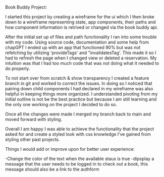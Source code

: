 Book Buddy Project:

I started this project by creating a wireframe for the ui which I then broke down to a wireframe representing state, app components, their paths and how component information is retrived or changed via the book buddy api.

After the initial set up of files and path functionality I ran into some trouble with my code. Using source code, documentation and some help from chapGPT I ended up with an app that functioned 90% but was not refetching by utilizing 'provideTags' and "invalidatesTag'. This made it so I had to refresh the page when I changed view or deleted a reservation. My intuition was that I had too much code that was not doing what it needed to do properly.

To not start over from scratch & show transparency I created a feature branch in git and worked to correct the issues. In doing so I noticed that pairing down child components I had declared in my wireframe was also helpful in keeping things more organized. I understanded pivoting from my initial outline is not be the best practice but because I am still learning and the only one working on the project I decided to do so.

Once all the changes were made I merged my branch back to main and moved forward with styling.

Overall I am happy I was able to achieve the functionality that the project asked for and create a styled look with css knowledge I've gained from styling other past projects.

Things I would add or improve upon for better user experience:

-Change the color of the text when the available staus is true
-dipsplay a message that the user needs to be logged in to check out a book, this message should also be a link to the authform
